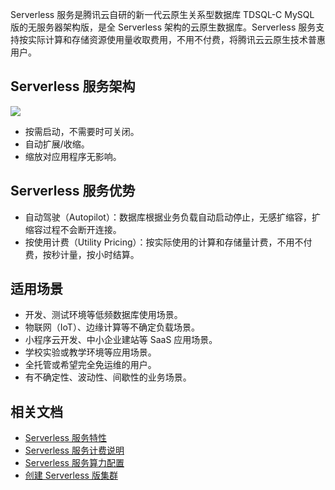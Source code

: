 Serverless 服务是腾讯云自研的新一代云原生关系型数据库 TDSQL-C MySQL 版的无服务器架构版，是全 Serverless 架构的云原生数据库。Serverless 服务支持按实际计算和存储资源使用量收取费用，不用不付费，将腾讯云云原生技术普惠用户。

## Serverless 服务架构
![](https://qcloudimg.tencent-cloud.cn/raw/0f3b12cc1be04a9e9851d3ecd65cf890.png)
- 按需启动，不需要时可关闭。
- 自动扩展/收缩。
- 缩放对应用程序无影响。

## Serverless 服务优势
- 自动驾驶（Autopilot）：数据库根据业务负载自动启动停止，无感扩缩容，扩缩容过程不会断开连接。
- 按使用计费（Utility Pricing）：按实际使用的计算和存储量计费，不用不付费，按秒计量，按小时结算。

## 适用场景
- 开发、测试环境等低频数据库使用场景。
- 物联网（IoT）、边缘计算等不确定负载场景。
- 小程序云开发、中小企业建站等 SaaS 应用场景。
- 学校实验或教学环境等应用场景。
- 全托管或希望完全免运维的用户。
- 有不确定性、波动性、间歇性的业务场景。

## 相关文档
- [Serverless 服务特性](https://cloud.tencent.com/document/product/1003/81819)
- [Serverless 服务计费说明](https://cloud.tencent.com/document/product/1003/81820)
- [Serverless 服务算力配置](https://cloud.tencent.com/document/product/1003/81821)
- [创建 Serverless 版集群](https://cloud.tencent.com/document/product/1003/81822)
